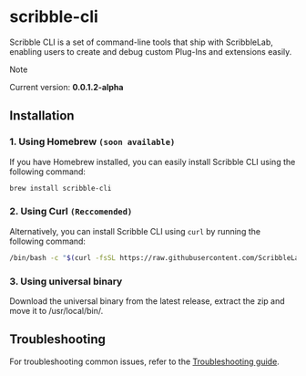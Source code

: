 # scribble-cli

Scribble CLI is a set of command-line tools that ship with ScribbleLab, enabling users to create and debug custom Plug-Ins and extensions easily.

> [!NOTE]
> Current version: **0.0.1.2-alpha**

## Installation

### 1. Using Homebrew `(soon available)`

If you have Homebrew installed, you can easily install Scribble CLI using the following command:

```bash
brew install scribble-cli
```

### 2. Using Curl `(Reccomended)`

Alternatively, you can install Scribble CLI using `curl` by running the following command:

```bash
/bin/bash -c "$(curl -fsSL https://raw.githubusercontent.com/ScribbleLabApp/ScribbleDeveloper-CLI/main/scr/install.sh)"
```

### 3. Using universal binary 
Download the universal binary from the latest release, extract the zip and move it to /usr/local/bin/.

## Troubleshooting
For troubleshooting common issues, refer to the [Troubleshooting guide](docs/Troubleshooting.md).